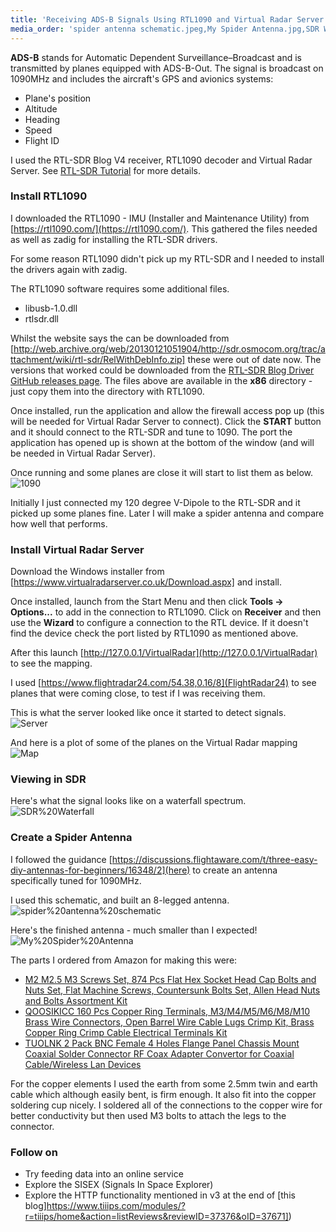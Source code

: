 ```yaml
---
title: 'Receiving ADS-B Signals Using RTL1090 and Virtual Radar Server on Windows 10'
media_order: 'spider antenna schematic.jpeg,My Spider Antenna.jpg,SDR Waterfall.png,Map.PNG,Server.PNG,1090.PNG'
---
```


**ADS-B** stands for Automatic Dependent Surveillance–Broadcast and is transmitted by planes equipped with ADS-B-Out. The signal is broadcast on 1090MHz and includes the aircraft's GPS and avionics systems:
- Plane's position
- Altitude
- Heading
- Speed
- Flight ID

I used the RTL-SDR Blog V4 receiver, RTL1090 decoder and Virtual Radar Server. See [RTL-SDR Tutorial](https://www.rtl-sdr.com/adsb-aircraft-radar-with-rtl-sdr/) for more details.

### Install RTL1090

I downloaded the RTL1090 - IMU (Installer and Maintenance Utility) from [https://rtl1090.com/](https://rtl1090.com/). This gathered the files needed as well as zadig for installing the RTL-SDR drivers.

For some reason RTL1090 didn't pick up my RTL-SDR and I needed to install the drivers again with zadig.

The RTL1090 software requires some additional files. 
- libusb-1.0.dll
- rtlsdr.dll

Whilst the website says the can be downloaded from [http://web.archive.org/web/20130121051904/http://sdr.osmocom.org/trac/attachment/wiki/rtl-sdr/RelWithDebInfo.zip] these were out of date now. The versions that worked could be downloaded from the [RTL-SDR Blog Driver GitHub releases page](https://github.com/rtlsdrblog/rtl-sdr-blog/releases). The files above are available in the **x86** directory - just copy them into the directory with RTL1090.

Once installed, run the application and allow the firewall access pop up (this will be needed for Virtual Radar Server to connect). Click the **START** button and it should connect to the RTL-SDR and tune to 1090. The port the application has opened up is shown at the bottom of the window (and will be needed in Virtual Radar Server).

Once running and some planes are close it will start to list them as below.
![1090](1090.PNG "1090")

Initially I just connected my 120 degree V-Dipole to the RTL-SDR and it picked up some planes fine. Later I will make a spider antenna and compare how well that performs.

### Install Virtual Radar Server

Download the Windows installer from [https://www.virtualradarserver.co.uk/Download.aspx] and install. 

Once installed, launch from the Start Menu and then click **Tools -> Options...** to add in the connection to RTL1090. Click on **Receiver** and then use the **Wizard** to configure a connection to the RTL device. If it doesn't find the device check the port listed by RTL1090 as mentioned above.

After this launch [http://127.0.0.1/VirtualRadar](http://127.0.0.1/VirtualRadar) to see the mapping.

I used [https://www.flightradar24.com/54.38,0.16/8](FlightRadar24) to see planes that were coming close, to test if I was receiving them.

This is what the server looked like once it started to detect signals.
![Server](Server.PNG "Server")

And here is a plot of some of the planes on the Virtual Radar mapping
![Map](Map.PNG "Map")

### Viewing in SDR
Here's what the signal looks like on a waterfall spectrum.
![SDR%20Waterfall](SDR%20Waterfall.png "SDR%20Waterfall")


### Create a Spider Antenna

I followed the guidance [https://discussions.flightaware.com/t/three-easy-diy-antennas-for-beginners/16348/2](here) to create an antenna specifically tuned for 1090MHz.

I used this schematic, and built an 8-legged antenna.
![spider%20antenna%20schematic](spider%20antenna%20schematic.jpeg "spider%20antenna%20schematic")

Here's the finished antenna - much smaller than I expected!
![My%20Spider%20Antenna](My%20Spider%20Antenna.jpg "My%20Spider%20Antenna")

The parts I ordered from Amazon for making this were:
- [M2 M2.5 M3 Screws Set, 874 Pcs Flat Hex Socket Head Cap Bolts and Nuts Set, Flat Machine Screws, Countersunk Bolts Set, Allen Head Nuts and Bolts Assortment Kit](https://www.amazon.co.uk/dp/B0DRSKGTH3)
- [QOOSIKICC 160 Pcs Copper Ring Terminals, M3/M4/M5/M6/M8/M10 Brass Wire Connectors, Open Barrel Wire Cable Lugs Crimp Kit, Brass Copper Ring Crimp Cable Electrical Terminals Kit](https://www.amazon.co.uk/dp/B0B5PPYMMS)
- [TUOLNK 2 Pack BNC Female 4 Holes Flange Panel Chassis Mount Coaxial Solder Connector RF Coax Adapter Convertor for Coaxial Cable/Wireless Lan Devices](https://www.amazon.co.uk/dp/B0948XR511)

For the copper elements I used the earth from some 2.5mm twin and earth cable which although easily bent, is firm enough. It also fit into the copper soldering cup nicely. I soldered all of the connections to the copper wire for better conductivity but then used M3 bolts to attach the legs to the connector.

### Follow on
- Try feeding data into an online service
- Explore the SISEX (Signals In Space Explorer)
- Explore the HTTP functionality mentioned in v3 at the end of [this blog]https://www.tiiips.com/modules/?r=tiiips/home&action=listReviews&reviewID=37376&oID=37671])